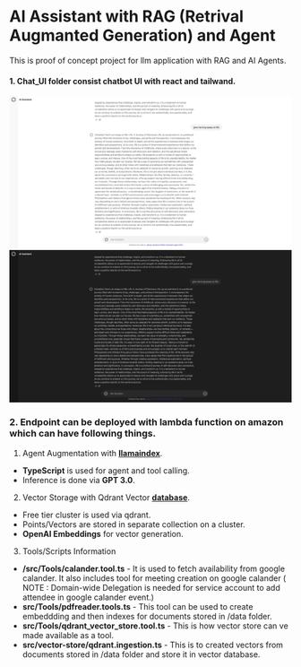 # AI Assistant with RAG (Retrival Augmanted Generation) and Agent

<p>This is proof of concept project for llm application with RAG and AI Agents.</p>

#### 1. Chat_UI folder consist chatbot UI with react and tailwand. 

![Light Theme!](/Pictures/white.png)
![Dark Theme!](/Pictures/dark.png)

### 2. Endpoint can be deployed with lambda function on amazon which can have following things.

1. Agent Augmentation with **[llamaindex](https://www.llamaindex.ai)**.

- **TypeScript** is used for agent and tool calling.
- Inference is done via **GPT 3.0**.

2. Vector Storage with Qdrant Vector **[database](https://qdrant.tech)**.
- Free tier cluster is used via qdrant.
- Points/Vectors are stored in separate collection on a cluster.
- **OpenAI Embeddings** for vector generation.

3. Tools/Scripts Information
- **/src/Tools/calander.tool.ts** - It is used to fetch availability from google calander. It also includes tool for meeting creation on google calander ( NOTE : Domain-wide Delegation is needed for service account to add attendee in google calander event.)
- **src/Tools/pdfreader.tools.ts** - This tool can be used to create embeddding and then indexes for documents stored in /data folder.
- **src/Tools/qdrant_vector_store.tool.ts** - This is how vector store can ve made available as a tool.
- **src/vector-store/qdrant.ingestion.ts** - This is to created vectors from documents stored in /data folder and store it in vector database.